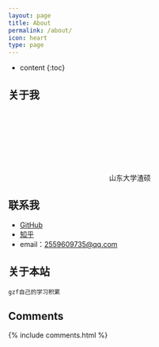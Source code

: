 ```yaml
---
layout: page
title: About
permalink: /about/
icon: heart
type: page
---
```


* content
{:toc}

## 关于我

<iframe src="" style="border: 0;height: 142px;width: 200px;overflow: hidden;" frameBorder="0"></iframe>
	山东大学渣硕


## 联系我

* [GitHub](https://github.com/gzfDream)
* [知乎](https://www.zhihu.com/people/dream-56-96/activities)
* email：2559609735@qq.com

## 关于本站
	gzf自己的学习积累

## Comments

{% include comments.html %}
